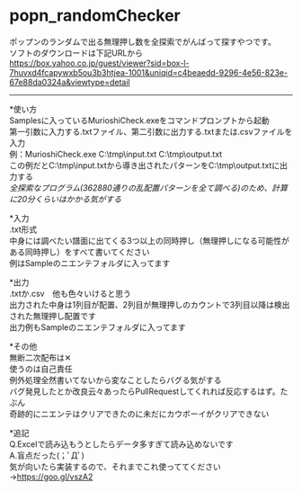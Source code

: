 # popn_randomChecker  
ポップンのランダムで出る無理押し数を全探索でがんばって探すやつです。  
ソフトのダウンロードは下記URLから  
https://box.yahoo.co.jp/guest/viewer?sid=box-l-7huvxd4fcapywxb5ou3b3htjea-1001&uniqid=c4beaedd-9296-4e56-823e-67e88da0324a&viewtype=detail  
___________________________  
*使い方  
Samplesに入っているMurioshiCheck.exeをコマンドプロンプトから起動  
第一引数に入力する.txtファイル、第二引数に出力する.txtまたは.csvファイルを入力  
例：MurioshiCheck.exe C:\tmp\input.txt C:\tmp\output.txt  
この例だとC:\tmp\input.txtから導き出されたパターンをC:\tmp\output.txtに出力する  
_全探索なプログラム(362880通りの乱配置パターンを全て調べる)のため、計算に20分くらいはかかる気がする_  
  
*入力  
.txt形式  
中身には調べたい譜面に出てくる3つ以上の同時押し（無理押しになる可能性がある同時押し）をすべて書いてください  
例はSampleのニエンテフォルダに入ってます  
  
*出力  
.txtか.csv　他も色々いけると思う  
出力された中身は1列目が配置、2列目が無理押しのカウントで3列目以降は検出された無理押し配置です   
出力例もSampleのニエンテフォルダに入ってます  
  
*その他  
無断二次配布は✕  
使うのは自己責任  
例外処理全然書いてないから変なことしたらバグる気がする  
バグ発見したとか改良云々あったらPullRequestしてくれれば反応するはず。たぶん  
奇跡的にニエンテはクリアできたのに未だにカウボーイがクリアできない  
  
*追記  
Q.Excelで読み込もうとしたらデータ多すぎて読み込めないです  
A.盲点だった(；ﾟДﾟ)  
気が向いたら実装するので、それまでこれ使っててください→https://goo.gl/vszA2
